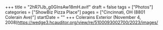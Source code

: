 +++
title = "2hR7IJb_g0GInsAw18mH.avif"
draft = false
tags = ["Photos"]
categories = ["ShowBiz Pizza Place"]
pages = ["Cincinnati, OH (8801 Colerain Ave)"]
startDate = ""
+++
Colerains Exterior (November 4, 2008)https://wedge3.hcauditor.org/view/re/5100093002700/2023/images/
